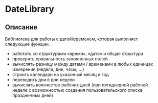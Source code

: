 # DateLibrary

## Описание
Библиотека для работы с датой/временем, которая выполняет следующие функции.

  + работать со структурами «время», «дата» и общая структура
  + проверять правильность заполненных полей
  + вычислять разницу между датами / временами в любых единицах измерения (недели, дни, часы, ...)
  + строить календари на указанный месяц и год
  + переводить дни в дни недели
  + вычислять количество рабочих дней (при пятидневной рабочей неделе с возможностью создания пользовательского списка праздничных дней)
